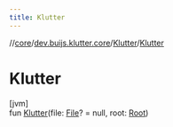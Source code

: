 ```yaml
---
title: Klutter
---
```

//[core](../../../index.html)/[dev.buijs.klutter.core](../index.html)/[Klutter](index.html)/[Klutter](-klutter.html)



# Klutter



[jvm]\
fun [Klutter](-klutter.html)(file: [File](https://docs.oracle.com/javase/8/docs/api/java/io/File.html)? = null, root: [Root](../-root/index.html))




